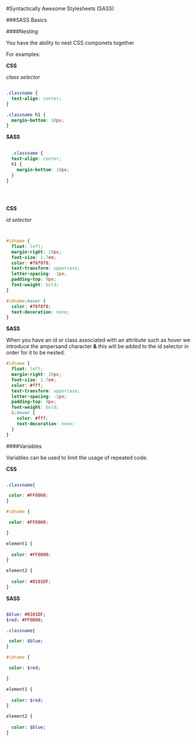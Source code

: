 #Syntactically Awesome Stylesheets (SASS)

###SASS Basics

####Nesting

You have the ability to nest CSS componets together

For examples:

**CSS**

*class selector*

```css

.classname {
  text-align: center;
}

.classname h1 {
  margin-bottom: 10px;
}

```

**SASS**
```css
  
  .classname {
  text-align: center;
  h1 {
    margin-bottom: 10px;
  }
}
  
  
  
```



**CSS**

*id selector*

```css


#idname {
  float: left;
  margin-right: 10px;
  font-size: 1.7em;
  color: #f8f8f8;
  text-transform: uppercase;
  letter-spacing: -1px;
  padding-top: 9px;
  font-weight: bold;
}

#idname:hover {
  color: #f8f8f8;
  text-decoration: none;
}

```

**SASS**

When you have an id or class associated with an attribute such as *hover* we introduce the ampersand character **&** this will be added to the id selector in order for it to be nested.

```css
#idname {
  float: left;
  margin-right: 10px;
  font-size: 1.7em;
  color: #fff;
  text-transform: uppercase;
  letter-spacing: -1px;
  padding-top: 9px;
  font-weight: bold;
  &:hover {
    color: #fff;
    text-decoration: none;
  }
}

```


####Variables

Variables can be used to limit the usage of repeated code.

**CSS**
```css

.classname{

 color: #FF0000;
}

#idname {

 color: #FF0000;

}

element1 {
 
  color: #FF0000;
}

element2 {
 
  color: #0101DF;
}

```

**SASS**

```SASS

$blue: #0101DF;
$red: #FF0000;

.classname{

 color: $blue;
}

#idname {

 color: $red;

}

element1 {
 
  color: $red;
}

element2 {
 
  color: $blue;
}


```
